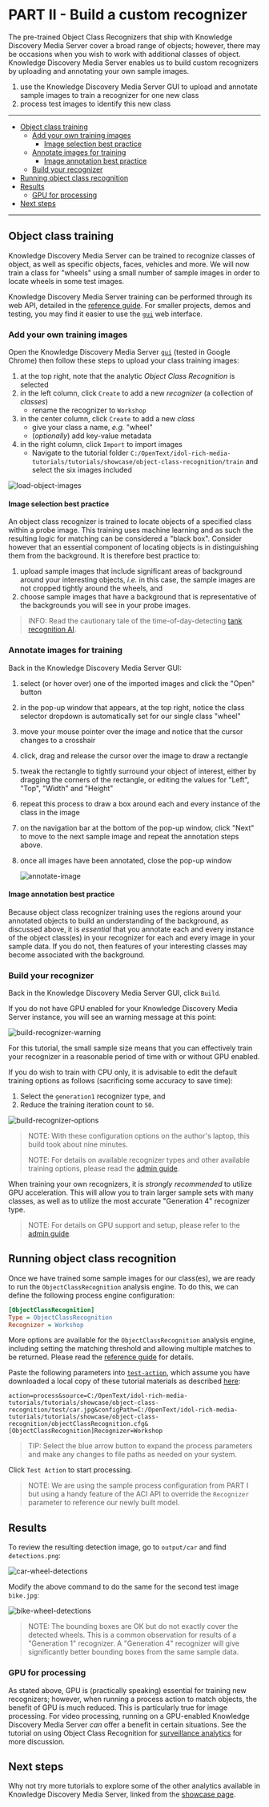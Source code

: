 # PART II - Build a custom recognizer

The pre-trained Object Class Recognizers that ship with Knowledge Discovery Media Server cover a broad range of objects; however, there may be occasions when you wish to work with additional classes of object.  Knowledge Discovery Media Server enables us to build custom recognizers by uploading and annotating your own sample images.

1. use the Knowledge Discovery Media Server GUI to upload and annotate sample images to train a recognizer for one new class
1. process test images to identify this new class
<!-- 1. discuss sources of new training data, *e.g.* OpenImages -->
<!-- 1. use "snapshots" to optimize your own models -->

---

- [Object class training](#object-class-training)
  - [Add your own training images](#add-your-own-training-images)
    - [Image selection best practice](#image-selection-best-practice)
  - [Annotate images for training](#annotate-images-for-training)
    - [Image annotation best practice](#image-annotation-best-practice)
  - [Build your recognizer](#build-your-recognizer)
- [Running object class recognition](#running-object-class-recognition)
- [Results](#results)
  - [GPU for processing](#gpu-for-processing)
- [Next steps](#next-steps)

---

## Object class training

Knowledge Discovery Media Server can be trained to recognize classes of object, as well as specific objects, faces, vehicles and more.  We will now train a class for "wheels" using a small number of sample images in order to locate wheels in some test images.

Knowledge Discovery Media Server training can be performed through its web API, detailed in the [reference guide](https://www.microfocus.com/documentation/idol/knowledge-discovery-25.1/MediaServer_25.1_Documentation/Help/index.html#Actions/Training/_TrainingActions.htm).  For smaller projects, demos and testing, you may find it easier to use the [`gui`](http://localhost:14000/a=gui) web interface.

### Add your own training images

Open the Knowledge Discovery Media Server [`gui`](http://localhost:14000/a=gui#/train/objectClassRec(tool:select)) (tested in Google Chrome) then follow these steps to upload your class training images:

1. at the top right, note that the analytic *Object Class Recognition* is selected
1. in the left column, click `Create` to add a new *recognizer* (a collection of *classes*)
    - rename the recognizer to `Workshop`
1. in the center column, click `Create` to add a new *class*
    - give your class a name, *e.g.* "wheel"
    - (*optionally*) add key-value metadata
1. in the right column, click `Import` to import images
    - Navigate to the tutorial folder `C:/OpenText/idol-rich-media-tutorials/tutorials/showcase/object-class-recognition/train` and select the six images included

![load-object-images](./figs/load-object-images.png)

#### Image selection best practice

An object class recognizer is trained to locate objects of a specified class within a probe image.  This training uses machine learning and as such the resulting logic for matching can be considered a "black box".  Consider however that an essential component of locating objects is in distinguishing them from the background.  It is therefore best practice to:

1. upload sample images that include significant areas of background around your interesting objects, *i.e.* in this case, the sample images are not cropped tightly around the wheels, and
1. choose sample images that have a background that is representative of the backgrounds you will see in your probe images.

> INFO: Read the cautionary tale of the time-of-day-detecting [tank recognition AI](https://gwern.net/tank).

### Annotate images for training

Back in the Knowledge Discovery Media Server GUI:

1. select (or hover over) one of the imported images and click the "Open" button
1. in the pop-up window that appears, at the top right, notice the class selector dropdown is automatically set for our single class "wheel"
1. move your mouse pointer over the image and notice that the cursor changes to a crosshair
1. click, drag and release the cursor over the image to draw a rectangle
1. tweak the rectangle to tightly surround your object of interest, either by dragging the corners of the rectangle, or editing the values for "Left", "Top", "Width" and "Height"
1. repeat this process to draw a box around each and every instance of the class in the image
1. on the navigation bar at the bottom of the pop-up window, click "Next" to move to the next sample image and repeat the annotation steps above.
1. once all images have been annotated, close the pop-up window

    ![annotate-image](./figs/annotate-image.gif)

#### Image annotation best practice

Because object class recognizer training uses the regions around your annotated objects to build an understanding of the background, as discussed above, it is *essential* that you annotate each and every instance of the object class(es) in your recognizer for each and every image in your sample data.  If you do not, then features of your interesting classes may become associated with the background.

### Build your recognizer

Back in the Knowledge Discovery Media Server GUI, click `Build`.

If you do not have GPU enabled for your Knowledge Discovery Media Server instance, you will see an warning message at this point:

![build-recognizer-warning](./figs/build-recognizer-warning.png)

For this tutorial, the small sample size means that you can effectively train your recognizer in a reasonable period of time with or without GPU enabled.

If you do wish to train with CPU only, it is advisable to edit the default training options as follows (sacrificing some accuracy to save time):

1. Select the `generation1` recognizer type, and
1. Reduce the training iteration count to `50`.

![build-recognizer-options](./figs/build-recognizer-options.png)

> NOTE: With these configuration options on the author's laptop, this build took about nine minutes.
>
> NOTE: For details on available recognizer types and other available training options, please read the [admin guide](https://www.microfocus.com/documentation/idol/knowledge-discovery-25.1/MediaServer_25.1_Documentation/Help/Content/Operations/Analyze/ObjectClassRec_RecognizerTypes.htm).

When training your own recognizers, it is *strongly recommended* to utilize GPU acceleration.  This will allow you to train larger sample sets with many classes, as well as to utilize the most accurate "Generation 4" recognizer type.

> NOTE: For details on GPU support and setup, please refer to the [admin guide](https://www.microfocus.com/documentation/idol/knowledge-discovery-25.1/MediaServer_25.1_Documentation/Help/Content/Advanced/GPU.htm).

## Running object class recognition

Once we have trained some sample images for our class(es), we are ready to run the `ObjectClassRecognition` analysis engine.  To do this, we can define the following process engine configuration:

```ini
[ObjectClassRecognition]
Type = ObjectClassRecognition
Recognizer = Workshop
```

More options are available for the `ObjectClassRecognition` analysis engine, including setting the matching threshold and allowing multiple matches to be returned.  Please read the [reference guide](https://www.microfocus.com/documentation/idol/knowledge-discovery-25.1/MediaServer_25.1_Documentation/Help/Content/Configuration/Analysis/ObjectClass/_ObjectClass.htm) for details.

Paste the following parameters into [`test-action`](http://127.0.0.1:14000/a=admin#page/console/test-action), which assume you have downloaded a local copy of these tutorial materials as described [here](../../setup/SETUP.md#obtaining-tutorial-materials):

```url
action=process&source=C:/OpenText/idol-rich-media-tutorials/tutorials/showcase/object-class-recognition/test/car.jpg&configPath=C:/OpenText/idol-rich-media-tutorials/tutorials/showcase/object-class-recognition/objectClassRecognition.cfg&[ObjectClassRecognition]Recognizer=Workshop
```

> TIP: Select the blue arrow button to expand the process parameters and make any changes to file paths as needed on your system.

Click `Test Action` to start processing.

> NOTE: We are using the sample process configuration from PART I but using a handy feature of the ACI API to override the `Recognizer` parameter to reference our newly built model.

## Results

To review the resulting detection image, go to `output/car` and find `detections.png`:

![car-wheel-detections](./figs/car-wheel-detections.png)

Modify the above command to do the same for the second test image `bike.jpg`:

![bike-wheel-detections](./figs/bike-wheel-detections.png)

> NOTE: The bounding boxes are OK but do not exactly cover the detected wheels.  This is a common observation for results of a "Generation 1" recognizer.  A "Generation 4" recognizer will give significantly better bounding boxes from the same sample data.

### GPU for processing

As stated above, GPU is (practically speaking) essential for training new recognizers; however, when running a process action to match objects, the benefit of GPU is much reduced. This is particularly true for image processing. For video processing, running on a GPU-enabled Knowledge Discovery Media Server *can* offer a benefit in certain situations.  See the tutorial on using Object Class Recognition for [surveillance analytics](../surveillance/README.md#optional-gpu-acceleration) for more discussion.

## Next steps

Why not try more tutorials to explore some of the other analytics available in Knowledge Discovery Media Server, linked from the [showcase page](../README.md).
